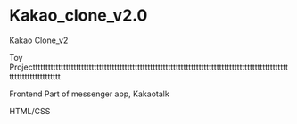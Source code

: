 # Kakao_clone_v2.0
 Kakao Clone_v2
  
Toy Projectttttttttttttttttttttttttttttttttttttttttttttttttttttttttttttttttttttttttttttttttttttttttttttttttttttttttttttttttttttttt

Frontend Part of messenger app, Kakaotalk

HTML/CSS
